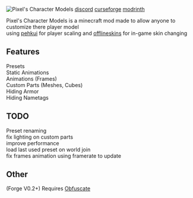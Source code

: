 ![Pixel's Character Models](https://github.com/PixelDoted/PixelsCharacterModels/blob/main/Images/banner-final.png "Customize your Player")
[discord](https://discord.com/invite/rUqUxxw)
[curseforge](https://www.curseforge.com/minecraft/mc-mods/pixels-character-models)
[modrinth](https://modrinth.com/mod/pixels-character-models)  

Pixel's Character Models is a minecraft mod made to allow anyone to customize there player model  
using [pehkui](https://modrinth.com/mod/pehkui) for player scaling and [offlineskins](https://www.curseforge.com/minecraft/mc-mods/offlineskins-fabric) for in-game skin changing

## Features
Presets  
Static Animations  
Animations (Frames)  
Custom Parts (Meshes, Cubes)  
Hiding Armor  
Hiding Nametags  
  
## TODO
Preset renaming  
fix lighting on custom parts  
improve performance  
load last used preset on world join  
fix frames animation using framerate to update  
  
## Other
(Forge V0.2+) Requires [Obfuscate](https://www.curseforge.com/minecraft/mc-mods/obfuscate)
